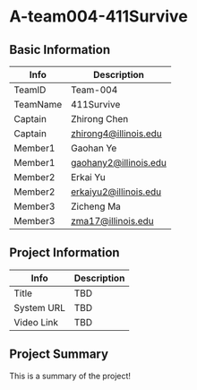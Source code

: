 # A-team004-411Survive

## Basic Information

|   Info      |        Description     |
| ----------- | ---------------------- |
| TeamID      |        Team-004        |
| TeamName    |        411Survive      |
| Captain     |       Zhirong Chen      |
| Captain     |  zhirong4@illinois.edu    |
| Member1     |       Gaohan Ye       |
| Member1     |   gaohany2@illinois.edu  |
| Member2     |        Erkai Yu                |
| Member2     |         erkaiyu2@illinois.edu               |
| Member3     |      Zicheng Ma               |
| Member3     |        zma17@illinois.edu|

## Project Information

|   Info      |        Description     |
| ----------- | ---------------------- |
|  Title      |       TBD              |
| System URL  |       TBD              |
| Video Link  |       TBD              |

## Project Summary

This is a summary of the project!
